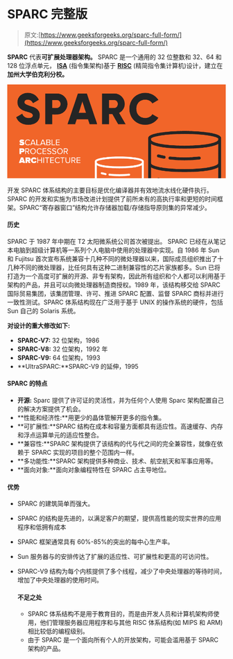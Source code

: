 # SPARC 完整版

> 原文:[https://www.geeksforgeeks.org/sparc-full-form/](https://www.geeksforgeeks.org/sparc-full-form/)

**SPARC** 代表**可扩展处理器架构。**
SPARC 是一个通用的 32 位整数和 32、64 和 128 位浮点单元， [**ISA**](https://www.geeksforgeeks.org/microarchitecture-and-instruction-set-architecture/) (指令集架构)基于 [**RISC**](https://www.geeksforgeeks.org/computer-organization-risc-and-cisc/) (精简指令集计算机)设计，建立在**加州大学伯克利分校。**

![SPARC-Full-Form](img/6d836b502ab890caa97ed2dfd52f3bb3.png)

开发 SPARC 体系结构的主要目标是优化编译器并有效地流水线化硬件执行。SPARC 的开发和实施为市场改进计划提供了前所未有的高执行率和更短的时间框架。SPARC“寄存器窗口”结构允许存储器加载/存储指导原则集的异常减少。

#### 历史

SPARC 于 1987 年中期在 T2 太阳微系统公司首次被提出。 SPARC 已经在从笔记本电脑到超级计算机等一系列个人电脑中使用的处理器中实现。自 1986 年 Sun 和 Fujitsu 首次宣布系统兼容十几种不同的微处理器以来，国际成员组织推出了十几种不同的微处理器，比任何具有这种二进制兼容性的芯片家族都多。Sun 已将打造为一个高度可扩展的开源、非专有架构，因此所有组织和个人都可以利用基于架构的产品，并且可以向微处理器制造商授权。1989 年，该结构移交给 SPARC 国际贸易集团，该集团管理、许可、推进 SPARC 配置、监督 SPARC 商标并进行一致性测试。SPARC 体系结构现在广泛用于基于 UNIX 的操作系统的硬件，包括 Sun 自己的 Solaris 系统。

**对设计的重大修改如下:**

*   **SPARC-V7:** 32 位架构，1986
*   **SPARC-V8:** 32 位架构，1992 年
*   **SPARC-V9:** 64 位架构，1993
*   **UltraSPARC:**SPARC-V9 的延伸，1995

#### SPARC 的特点

*   **开源:** Sparc 提供了许可证的灵活性，并为任何个人使用 Sparc 架构配置自己的解决方案提供了机会。
*   **性能和经济性:**用更少的晶体管解开更多的指令集。
*   **可扩展性:**SPARC 结构在成本和容量方面都具有适应性。高速缓存、内存和浮点运算单元的适应性整合。
*   **兼容性:**SPARC 架构提供了该结构的代与代之间的完全兼容性，就像在依赖于 SPARC 实现的项目的整个范围内一样。
*   **多功能性:**SPARC 架构提供多种商业、技术、航空航天和军事应用等。
*   **面向对象:**面向对象编程特性在 SPARC 占主导地位。

#### 优势

*   SPARC 的建筑简单而强大。
*   SPARC 的结构是先进的，以满足客户的期望，提供高性能的现实世界的应用程序和低拥有成本
*   SPARC 框架通常具有 60%-85%的突出的每中心生产率。
*   Sun 服务器与的安排传达了扩展的适应性、可扩展性和更高的可访问性。
*   SPARC-V9 结构为每个内核提供了多个线程，减少了中央处理器的等待时间，增加了中央处理器的使用时间。

    #### 不足之处

    *   SPARC 体系结构不是用于教育目的，而是由开发人员和计算机架构师使用，他们管理服务器应用程序和与其他 RISC 体系结构(如 MIPS 和 ARM)相比较低的编程级别。
    *   由于 SPARC 是一个面向所有个人的开放架构，可能会滥用基于 SPARC 架构的产品。